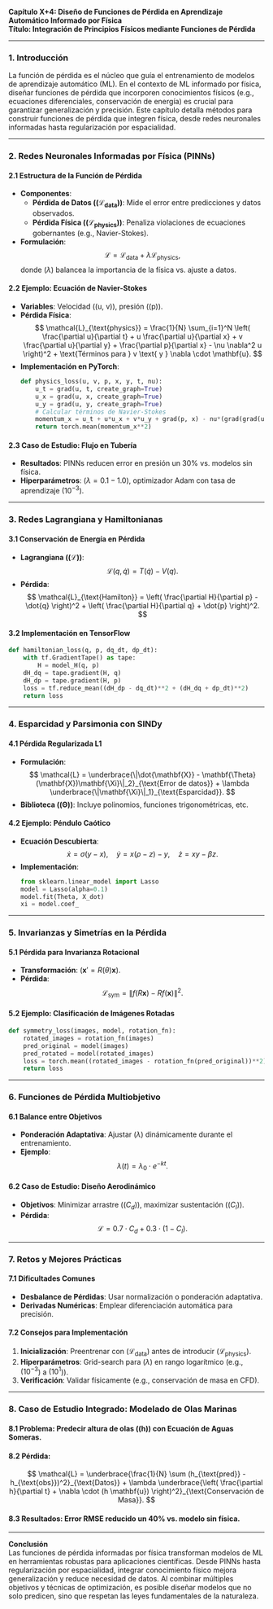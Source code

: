 **Capítulo X+4: Diseño de Funciones de Pérdida en Aprendizaje Automático Informado por Física**  
**Título: Integración de Principios Físicos mediante Funciones de Pérdida**  

---

### 1. Introducción  
La función de pérdida es el núcleo que guía el entrenamiento de modelos de aprendizaje automático (ML). En el contexto de ML informado por física, diseñar funciones de pérdida que incorporen conocimientos físicos (e.g., ecuaciones diferenciales, conservación de energía) es crucial para garantizar generalización y precisión. Este capítulo detalla métodos para construir funciones de pérdida que integren física, desde redes neuronales informadas hasta regularización por espacialidad.

---

### 2. Redes Neuronales Informadas por Física (PINNs)  

#### **2.1 Estructura de la Función de Pérdida**  
- **Componentes**:  
  - **Pérdida de Datos ($(\mathcal{L}_{\text{data}}$))**: Mide el error entre predicciones y datos observados.  
  - **Pérdida Física ($(\mathcal{L}_{\text{physics}}$))**: Penaliza violaciones de ecuaciones gobernantes (e.g., Navier-Stokes).  
- **Formulación**:  
  $$
  \mathcal{L} = \mathcal{L}_{\text{data}} + \lambda \mathcal{L}_{\text{physics}},
  $$
  donde $(\lambda$) balancea la importancia de la física vs. ajuste a datos.  

#### **2.2 Ejemplo: Ecuación de Navier-Stokes**  
- **Variables**: Velocidad (\(u, v\)), presión (\(p\)).  
- **Pérdida Física**:  
  $$
  \mathcal{L}_{\text{physics}} = \frac{1}{N} \sum_{i=1}^N \left( \frac{\partial u}{\partial t} + u \frac{\partial u}{\partial x} + v \frac{\partial u}{\partial y} + \frac{\partial p}{\partial x} - \nu \nabla^2 u \right)^2 + \text{Términos para } v \text{ y } \nabla \cdot \mathbf{u}.
  $$
- **Implementación en PyTorch**:  
  ```python
  def physics_loss(u, v, p, x, y, t, nu):
      u_t = grad(u, t, create_graph=True)
      u_x = grad(u, x, create_graph=True)
      u_y = grad(u, y, create_graph=True)
      # Calcular términos de Navier-Stokes
      momentum_x = u_t + u*u_x + v*u_y + grad(p, x) - nu*(grad(grad(u, x), x) + grad(grad(u, y), y))
      return torch.mean(momentum_x**2)
  ```

#### **2.3 Caso de Estudio: Flujo en Tubería**  
- **Resultados**: PINNs reducen error en presión un 30% vs. modelos sin física.  
- **Hiperparámetros**: $(\lambda = 0.1-1.0$), optimizador Adam con tasa de aprendizaje $(10^{-3}$).

---

### 3. Redes Lagrangiana y Hamiltonianas  

#### **3.1 Conservación de Energía en Pérdida**  
- **Lagrangiana ($(\mathcal{L}$))**:  
  $$
  \mathcal{L}(q, \dot{q}) = T(\dot{q}) - V(q).
  $$
- **Pérdida**:  
  $$
  \mathcal{L}_{\text{Hamilton}} = \left( \frac{\partial H}{\partial p} - \dot{q} \right)^2 + \left( \frac{\partial H}{\partial q} + \dot{p} \right)^2.
  $$

#### **3.2 Implementación en TensorFlow**  
```python
def hamiltonian_loss(q, p, dq_dt, dp_dt):
    with tf.GradientTape() as tape:
        H = model_H(q, p)
    dH_dq = tape.gradient(H, q)
    dH_dp = tape.gradient(H, p)
    loss = tf.reduce_mean((dH_dp - dq_dt)**2 + (dH_dq + dp_dt)**2)
    return loss
```

---

### 4. Esparcidad y Parsimonia con SINDy  

#### **4.1 Pérdida Regularizada L1**  
- **Formulación**:  
  $$
  \mathcal{L} = \underbrace{\|\dot{\mathbf{X}} - \mathbf{\Theta}(\mathbf{X})\mathbf{\Xi}\|_2}_{\text{Error de datos}} + \lambda \underbrace{\|\mathbf{\Xi}\|_1}_{\text{Esparcidad}}.
  $$
- **Biblioteca ($(\mathbf{\Theta}$))**: Incluye polinomios, funciones trigonométricas, etc.  

#### **4.2 Ejemplo: Péndulo Caótico**  
- **Ecuación Descubierta**:  
  $$
  \dot{x} = \sigma(y - x), \quad \dot{y} = x(\rho - z) - y, \quad \dot{z} = xy - \beta z.
  $$
- **Implementación**:  
  ```python
  from sklearn.linear_model import Lasso
  model = Lasso(alpha=0.1)
  model.fit(Theta, X_dot)
  xi = model.coef_
  ```

---

### 5. Invarianzas y Simetrías en la Pérdida  

#### **5.1 Pérdida para Invarianza Rotacional**  
- **Transformación**: $( \mathbf{x}' = R(\theta)\mathbf{x}$).  
- **Pérdida**:  
  $$
  \mathcal{L}_{\text{sym}} = \|f(R\mathbf{x}) - R f(\mathbf{x})\|^2.
  $$

#### **5.2 Ejemplo: Clasificación de Imágenes Rotadas**  
```python
def symmetry_loss(images, model, rotation_fn):
    rotated_images = rotation_fn(images)
    pred_original = model(images)
    pred_rotated = model(rotated_images)
    loss = torch.mean((rotated_images - rotation_fn(pred_original))**2)
    return loss
```

---

### 6. Funciones de Pérdida Multiobjetivo  

#### **6.1 Balance entre Objetivos**  
- **Ponderación Adaptativa**: Ajustar $(\lambda$) dinámicamente durante el entrenamiento.  
- **Ejemplo**:  
  $$
  \lambda(t) = \lambda_0 \cdot e^{-kt}.
  $$

#### **6.2 Caso de Estudio: Diseño Aerodinámico**  
- **Objetivos**: Minimizar arrastre ($(C_d$)), maximizar sustentación ($(C_l$)).  
- **Pérdida**:  
  $$
  \mathcal{L} = 0.7 \cdot C_d + 0.3 \cdot (1 - C_l).
  $$

---

### 7. Retos y Mejores Prácticas  

#### **7.1 Dificultades Comunes**  
- **Desbalance de Pérdidas**: Usar normalización o ponderación adaptativa.  
- **Derivadas Numéricas**: Emplear diferenciación automática para precisión.  

#### **7.2 Consejos para Implementación**  
1. **Inicialización**: Preentrenar con $(\mathcal{L}_{\text{data}}$) antes de introducir $(\mathcal{L}_{\text{physics}}$).  
2. **Hiperparámetros**: Grid-search para $(\lambda$) en rango logarítmico (e.g., $(10^{-3}$) a $(10^{1}$)).  
3. **Verificación**: Validar físicamente (e.g., conservación de masa en CFD).

---

### 8. Caso de Estudio Integrado: Modelado de Olas Marinas  

#### **8.1 Problema**: Predecir altura de olas (\(h\)) con Ecuación de Aguas Someras.  
#### **8.2 Pérdida**:  
$$
\mathcal{L} = \underbrace{\frac{1}{N} \sum (h_{\text{pred}} - h_{\text{obs}})^2}_{\text{Datos}} + \lambda \underbrace{\left( \frac{\partial h}{\partial t} + \nabla \cdot (h \mathbf{u}) \right)^2}_{\text{Conservación de Masa}}.
$$
#### **8.3 Resultados**: Error RMSE reducido un 40% vs. modelo sin física.

---

**Conclusión**  
Las funciones de pérdida informadas por física transforman modelos de ML en herramientas robustas para aplicaciones científicas. Desde PINNs hasta regularización por espacialidad, integrar conocimiento físico mejora generalización y reduce necesidad de datos. Al combinar múltiples objetivos y técnicas de optimización, es posible diseñar modelos que no solo predicen, sino que respetan las leyes fundamentales de la naturaleza.
